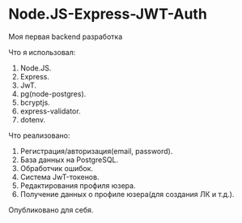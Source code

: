 # Node.JS-Express-JWT-Auth
Моя первая backend разработка

Что я использовал:
1. Node.JS.
2. Express.
3. JwT.
4. pg(node-postgres).
5. bcryptjs.
6. express-validator.
7. dotenv.

Что реализовано:
1. Регистрация/авторизация(email, password).
2. База данных на PostgreSQL.
3. Обработчик ошибок.
4. Система JwT-токенов.
5. Редактирования профиля юзера.
6. Получение данных о профиле юзера(для создания ЛК и т.д.).


Опубликовано для себя.
